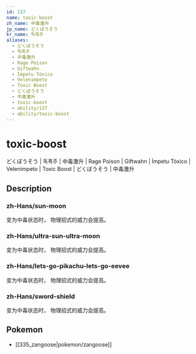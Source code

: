 ```yaml
---
id: 137
name: toxic-boost
zh_name: 中毒激升
jp_name: どくぼうそう
kr_name: 독폭주
aliases:
  - どくぼうそう
  - 독폭주
  - 中毒激升
  - Rage Poison
  - Giftwahn
  - Ímpetu Tóxico
  - Velenimpeto
  - Toxic Boost
  - どくぼうそう
  - 中毒激升
  - toxic-boost
  - ability/137
  - ability/toxic-boost
---
```

# toxic-boost

どくぼうそう | 독폭주 | 中毒激升 | Rage Poison | Giftwahn | Ímpetu Tóxico | Velenimpeto | Toxic Boost | どくぼうそう | 中毒激升

## Description

### zh-Hans/sun-moon

变为中毒状态时，
物理招式的威力会提高。

### zh-Hans/ultra-sun-ultra-moon

变为中毒状态时，
物理招式的威力会提高。

### zh-Hans/lets-go-pikachu-lets-go-eevee

变为中毒状态时，
物理招式的威力会提高。

### zh-Hans/sword-shield

变为中毒状态时，
物理招式的威力会提高。

## Pokemon

- [[335_zangoose|pokemon/zangoose]]

